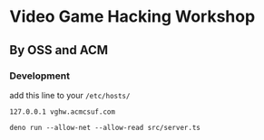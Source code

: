 # Video Game Hacking Workshop

## By OSS and ACM

### Development

add this line to your `/etc/hosts/`

```
127.0.0.1 vghw.acmcsuf.com
```

`deno run --allow-net --allow-read src/server.ts`
